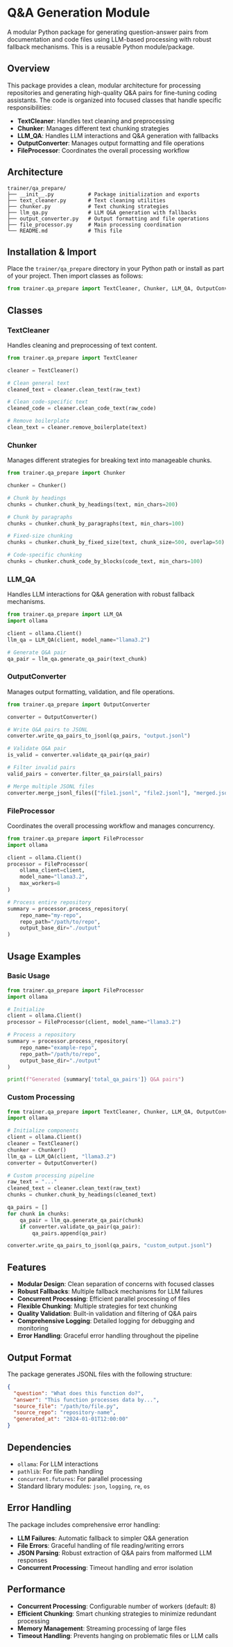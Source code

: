# Q&A Generation Module

A modular Python package for generating question-answer pairs from documentation and code files using LLM-based processing with robust fallback mechanisms. This is a reusable Python module/package.

## Overview

This package provides a clean, modular architecture for processing repositories and generating high-quality Q&A pairs for fine-tuning coding assistants. The code is organized into focused classes that handle specific responsibilities:

- **TextCleaner**: Handles text cleaning and preprocessing
- **Chunker**: Manages different text chunking strategies
- **LLM_QA**: Handles LLM interactions and Q&A generation with fallbacks
- **OutputConverter**: Manages output formatting and file operations
- **FileProcessor**: Coordinates the overall processing workflow

## Architecture

```
trainer/qa_prepare/
├── __init__.py           # Package initialization and exports
├── text_cleaner.py       # Text cleaning utilities
├── chunker.py            # Text chunking strategies
├── llm_qa.py             # LLM Q&A generation with fallbacks
├── output_converter.py   # Output formatting and file operations
├── file_processor.py     # Main processing coordination
└── README.md             # This file
```

## Installation & Import

Place the `trainer/qa_prepare` directory in your Python path or install as part of your project. Then import classes as follows:

```python
from trainer.qa_prepare import TextCleaner, Chunker, LLM_QA, OutputConverter, FileProcessor
```

## Classes

### TextCleaner

Handles cleaning and preprocessing of text content.

```python
from trainer.qa_prepare import TextCleaner

cleaner = TextCleaner()

# Clean general text
cleaned_text = cleaner.clean_text(raw_text)

# Clean code-specific text
cleaned_code = cleaner.clean_code_text(raw_code)

# Remove boilerplate
clean_text = cleaner.remove_boilerplate(text)
```

### Chunker

Manages different strategies for breaking text into manageable chunks.

```python
from trainer.qa_prepare import Chunker

chunker = Chunker()

# Chunk by headings
chunks = chunker.chunk_by_headings(text, min_chars=200)

# Chunk by paragraphs
chunks = chunker.chunk_by_paragraphs(text, min_chars=100)

# Fixed-size chunking
chunks = chunker.chunk_by_fixed_size(text, chunk_size=500, overlap=50)

# Code-specific chunking
chunks = chunker.chunk_code_by_blocks(code_text, min_chars=100)
```

### LLM_QA

Handles LLM interactions for Q&A generation with robust fallback mechanisms.

```python
from trainer.qa_prepare import LLM_QA
import ollama

client = ollama.Client()
llm_qa = LLM_QA(client, model_name="llama3.2")

# Generate Q&A pair
qa_pair = llm_qa.generate_qa_pair(text_chunk)
```

### OutputConverter

Manages output formatting, validation, and file operations.

```python
from trainer.qa_prepare import OutputConverter

converter = OutputConverter()

# Write Q&A pairs to JSONL
converter.write_qa_pairs_to_jsonl(qa_pairs, "output.jsonl")

# Validate Q&A pair
is_valid = converter.validate_qa_pair(qa_pair)

# Filter invalid pairs
valid_pairs = converter.filter_qa_pairs(all_pairs)

# Merge multiple JSONL files
converter.merge_jsonl_files(["file1.jsonl", "file2.jsonl"], "merged.jsonl")
```

### FileProcessor

Coordinates the overall processing workflow and manages concurrency.

```python
from trainer.qa_prepare import FileProcessor
import ollama

client = ollama.Client()
processor = FileProcessor(
    ollama_client=client,
    model_name="llama3.2",
    max_workers=8
)

# Process entire repository
summary = processor.process_repository(
    repo_name="my-repo",
    repo_path="/path/to/repo",
    output_base_dir="./output"
)
```

## Usage Examples

### Basic Usage

```python
from trainer.qa_prepare import FileProcessor
import ollama

# Initialize
client = ollama.Client()
processor = FileProcessor(client, model_name="llama3.2")

# Process a repository
summary = processor.process_repository(
    repo_name="example-repo",
    repo_path="/path/to/repo",
    output_base_dir="./output"
)

print(f"Generated {summary['total_qa_pairs']} Q&A pairs")
```

### Custom Processing

```python
from trainer.qa_prepare import TextCleaner, Chunker, LLM_QA, OutputConverter
import ollama

# Initialize components
client = ollama.Client()
cleaner = TextCleaner()
chunker = Chunker()
llm_qa = LLM_QA(client, "llama3.2")
converter = OutputConverter()

# Custom processing pipeline
raw_text = "..."
cleaned_text = cleaner.clean_text(raw_text)
chunks = chunker.chunk_by_headings(cleaned_text)

qa_pairs = []
for chunk in chunks:
    qa_pair = llm_qa.generate_qa_pair(chunk)
    if converter.validate_qa_pair(qa_pair):
        qa_pairs.append(qa_pair)

converter.write_qa_pairs_to_jsonl(qa_pairs, "custom_output.jsonl")
```

## Features

- **Modular Design**: Clean separation of concerns with focused classes
- **Robust Fallbacks**: Multiple fallback mechanisms for LLM failures
- **Concurrent Processing**: Efficient parallel processing of files
- **Flexible Chunking**: Multiple strategies for text chunking
- **Quality Validation**: Built-in validation and filtering of Q&A pairs
- **Comprehensive Logging**: Detailed logging for debugging and monitoring
- **Error Handling**: Graceful error handling throughout the pipeline

## Output Format

The package generates JSONL files with the following structure:

```json
{
  "question": "What does this function do?",
  "answer": "This function processes data by...",
  "source_file": "/path/to/file.py",
  "source_repo": "repository-name",
  "generated_at": "2024-01-01T12:00:00"
}
```

## Dependencies

- `ollama`: For LLM interactions
- `pathlib`: For file path handling
- `concurrent.futures`: For parallel processing
- Standard library modules: `json`, `logging`, `re`, `os`

## Error Handling

The package includes comprehensive error handling:

- **LLM Failures**: Automatic fallback to simpler Q&A generation
- **File Errors**: Graceful handling of file reading/writing errors
- **JSON Parsing**: Robust extraction of Q&A pairs from malformed LLM responses
- **Concurrent Processing**: Timeout handling and error isolation

## Performance

- **Concurrent Processing**: Configurable number of workers (default: 8)
- **Efficient Chunking**: Smart chunking strategies to minimize redundant processing
- **Memory Management**: Streaming processing of large files
- **Timeout Handling**: Prevents hanging on problematic files or LLM calls 